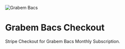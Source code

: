 ![Grabem Bacs](./client/gitimages/grabem_logo.jpg)

# Grabem Bacs Checkout

Stripe Checkout for Grabem Bacs Monthly Subscription.
